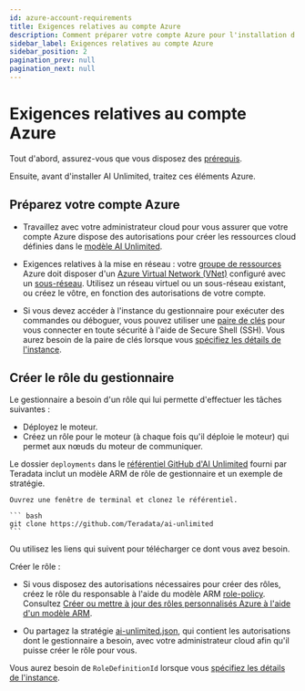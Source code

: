 ```yaml
---
id: azure-account-requirements
title: Exigences relatives au compte Azure
description: Comment préparer votre compte Azure pour l'installation d'AI Unlimited
sidebar_label: Exigences relatives au compte Azure
sidebar_position: 2
pagination_prev: null
pagination_next: null
---
```


# Exigences relatives au compte Azure

Tout d'abord, assurez-vous que vous disposez des [prérequis](../install-ai-unlimited/index.md#prerequisites). 

Ensuite, avant d'installer AI Unlimited, traitez ces éléments Azure.


## Préparez votre compte Azure

- Travaillez avec votre administrateur cloud pour vous assurer que votre compte Azure dispose des autorisations pour créer les ressources cloud définies dans le [modèle AI Unlimited](https://github.com/Teradata/ai-unlimited/tree/develop/deployments/azure/templates/arm/ai-unlimited). 

- Exigences relatives à la mise en réseau : votre [groupe de ressources](https://learn.microsoft.com/en-us/azure/azure-resource-manager/management/manage-resource-groups-portal) Azure doit disposer d'un [Azure Virtual Network (VNet)](https://learn.microsoft.com/en-us/azure/virtual-network/quick-create-portal) configuré avec un [sous-réseau](https://learn.microsoft.com/en-us/azure/virtual-network/virtual-network-manage-subnet?tabs=azure-portal). Utilisez un réseau virtuel ou un sous-réseau existant, ou créez le vôtre, en fonction des autorisations de votre compte. 

- Si vous devez accéder à l'instance du gestionnaire pour exécuter des commandes ou déboguer, vous pouvez utiliser une [paire de clés](https://learn.microsoft.com/en-us/azure/virtual-machines/ssh-keys-portal) pour vous connecter en toute sécurité à l'aide de Secure Shell (SSH). Vous aurez besoin de la paire de clés lorsque vous [spécifiez les détails de l'instance](../install-ai-unlimited/prod-azure-portal-deploy-manager.md#specify-instance-details).


## Créer le rôle du gestionnaire

Le gestionnaire a besoin d'un rôle qui lui permette d'effectuer les tâches suivantes :
- Déployez le moteur.
- Créez un rôle pour le moteur (à chaque fois qu'il déploie le moteur) qui permet aux nœuds du moteur de communiquer.

Le dossier `deployments` dans le [référentiel GitHub d'AI Unlimited](https://github.com/Teradata/ai-unlimited) fourni par Teradata inclut un modèle ARM de rôle de gestionnaire et un exemple de stratégie.

	Ouvrez une fenêtre de terminal et clonez le référentiel.

    ``` bash
    git clone https://github.com/Teradata/ai-unlimited
    ```

Ou utilisez les liens qui suivent pour télécharger ce dont vous avez besoin.

Créer le rôle :

- Si vous disposez des autorisations nécessaires pour créer des rôles, créez le rôle du responsable à l'aide du modèle ARM [role-policy](https://github.com/Teradata/ai-unlimited/tree/develop/deployments/azure/templates/arm/init/role-policy.json). Consultez [Créer ou mettre à jour des rôles personnalisés Azure à l'aide d'un modèle ARM](https://learn.microsoft.com/en-us/azure/role-based-access-control/custom-roles-template).

- Ou partagez la stratégie [ai-unlimited.json](https://github.com/Teradata/ai-unlimited/blob/develop/deployments/azure/policies/ai-unlimited.json), qui contient les autorisations dont le gestionnaire a besoin, avec votre administrateur cloud afin qu'il puisse créer le rôle pour vous.

Vous aurez besoin de `RoleDefinitionId` lorsque vous [spécifiez les détails de l'instance](../install-ai-unlimited/prod-azure-portal-deploy-manager.md#specify-instance-details). 








